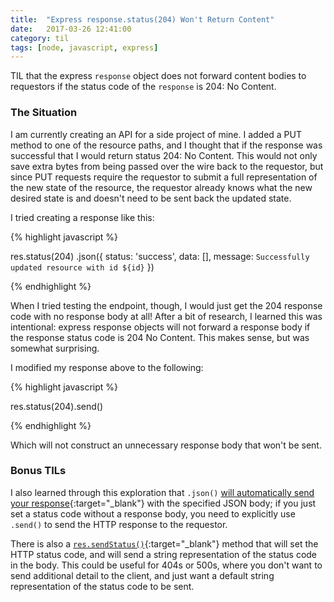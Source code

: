 ```yaml
---
title:  "Express response.status(204) Won't Return Content"
date:   2017-03-26 12:41:00
category: til
tags: [node, javascript, express]
---
```


TIL that the express `response` object does not forward content bodies to requestors if the status code of the `response` is 204: No Content.

### The Situation

I am currently creating an API for a side project of mine. I added a PUT method to one of the resource paths, and I thought that if the response was successful that I would return status 204: No Content. This would not only save extra bytes from being passed over the wire back to the requestor, but since PUT requests require the requestor to submit a full representation of the new state of the resource, the requestor already knows what the new desired state is and doesn't need to be sent back the updated state.

I tried creating a response like this:

{% highlight javascript %}

res.status(204)
  .json({
    status: 'success',
    data: [],
    message: `Successfully updated resource with id ${id}`
  })

{% endhighlight %}

When I tried testing the endpoint, though, I would just get the 204 response code with no response body at all! After a bit of research, I learned this was intentional: express response objects will not forward a response body if the response status code is 204 No Content. This makes sense, but was somewhat surprising.

I modified my response above to the following:

{% highlight javascript %}

res.status(204).send()

{% endhighlight %}

Which will not construct an unnecessary response body that won't be sent. 

### Bonus TILs

I also learned through this exploration that `.json()` [will automatically send your response][json]{:target="_blank"} with the specified JSON body; if you just set a status code without a response body, you need to explicitly use `.send()` to send the HTTP response to the requestor.

There is also a [`res.sendStatus()`][sendStatus]{:target="_blank"} method that will set the HTTP status code, and will send a string representation of the status code in the body. This could be useful for 404s or 500s, where you don't want to send additional detail to the client, and just want a default string representation of the status code to be sent.  

[json]: https://expressjs.com/en/api.html#res.json
[sendStatus]: https://expressjs.com/en/api.html#res.sendStatus
